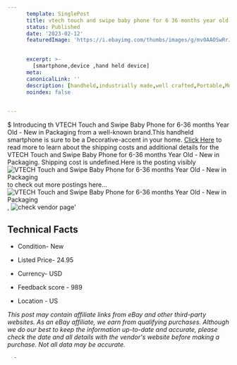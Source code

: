 ```yaml
---
      template: SinglePost
      title: vtech touch and swipe baby phone for 6 36 months year old new in packaging
      status: Published
      date: '2023-02-12'
      featuredImage: 'https://i.ebayimg.com/thumbs/images/g/mv0AAOSwRrJdDcGf/s-l225.jpg'
       

      excerpt: >-
        [smartphone,device ,hand held device]
      meta:
      canonicalLink: ''
      description: [handheld,industrially made,well crafted,Portable,Mobile,Compact,Convenient,Lightweight,Maneuverable,Man-portable,Miniature,Carriable,Hand-held,Light,Holdable,Transportable,Mobile device,Pocket-sized,On-the-go,Wireless,Cordless,Compact size,Convenient size, smartphone,device ,hand held device]
      noindex: false
      

---
```

$
      Introducing th VTECH Touch and Swipe Baby Phone for 6-36 months Year Old - New in Packaging from a well-known brand.This handheld smartphone is sure to be a Decorative-accent in your home. [Click Here](https://www.ebay.com/itm/303197884782?hash=item469800916e%3Ag%3Amv0AAOSwRrJdDcGf&mkevt=1&mkcid=1&mkrid=711-53200-19255-0&campid=%253CePNCampaignId%253E&customid=%253CreferenceId%253E&toolid=10049) to read more to learn about the shipping costs and additional details for the VTECH Touch and Swipe Baby Phone for 6-36 months Year Old - New in Packaging. Shipping cost is undefined.Here is the posting visibly ![VTECH Touch and Swipe Baby Phone for 6-36 months Year Old - New in Packaging](https://i.ebayimg.com/thumbs/images/g/mv0AAOSwRrJdDcGf/s-l225.jpg) to check out more postings here... ![VTECH Touch and Swipe Baby Phone for 6-36 months Year Old - New in Packaging](https://i.ebayimg.com/images/g/mv0AAOSwRrJdDcGf/s-l1600.jpg), ![check vendor page](https://origin-galleryplus.ebayimg.com/ws/web/303197884782_2_0_1/225x225.jpg)'

      

 ## Technical Facts 



     
      

 - Condition- New 


      

 - Listed Price- 24.95 


      

 - Currency- USD 


      

 - Feedback score - 989 


      

 - Location - US 


      
      

 *_This post may contain affiliate links from eBay and other third-party websites. As an eBay affiliate, we earn from qualifying purchases. Although we do our best to keep the information up-to-date and accurate, please check the date and all details with the vendor's website before making a purchase. Not all data may be accurate._*




      -
